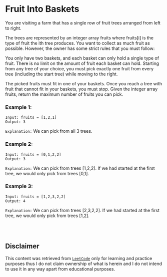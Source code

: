 <br>

# Fruit Into Baskets

You are visiting a farm that has a single row of fruit trees arranged from left to right.

The trees are represented by an integer array fruits where fruits[i] is the type of fruit the ith tree produces.
You want to collect as much fruit as possible. However, the owner has some strict rules that you must follow:

You only have two baskets, and each basket can only hold a single type of fruit. There is no limit on the amount of
fruit each basket can hold. Starting from any tree of your choice, you must pick exactly one fruit from every tree
(including the start tree) while moving to the right.

The picked fruits must fit in one of your baskets. Once you reach a tree with fruit that cannot fit in your baskets,
you must stop. Given the integer array fruits, return the maximum number of fruits you can pick.

### Example 1:

    Input: fruits = [1,2,1]
    Output: 3

`Explanation:` We can pick from all 3 trees.

### Example 2:

    Input: fruits = [0,1,2,2]
    Output: 3

`Explanation:` We can pick from trees [1,2,2].
If we had started at the first tree, we would only pick from trees [0,1].

### Example 3:

    Input: fruits = [1,2,3,2,2]
    Output: 4

`Explanation:` We can pick from trees [2,3,2,2].
If we had started at the first tree, we would only pick from trees [1,2].


<br> <br>

## Disclaimer

This content was retrieved from [`LeetCode`](https://www.leetcode.com) only for learning and practice purposes thus I
do not claim ownership of what is herein and I do not intend to use it in any way apart from educational purposes.